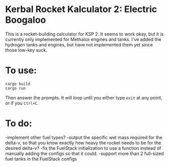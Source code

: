 # Kerbal Rocket Kalculator 2: Electric Boogaloo
This is a rocket-building calculator for KSP 2. It seems to work okay, but it is currently only implemented for Methalox engines and tanks. I've added the hydrogen tanks and engines, but have not implemented them yet since those low-key suck.

# To use:
```
cargo build
cargo run
```
Then answer the prompts. It will loop until you either type `exit` at any point, or if you `Ctrl+C`.

# To do:
-implement other fuel types?
-output the specific wet mass required for the delta-v, so that you know exactly how heavy the rocket needs to be for the desired delta-v?
-fix the FuelStack initialization to use a function instead of manually adding the configs so that it could:
-support more than 2 full-sized fuel tanks in the FuelStack configs